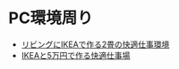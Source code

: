 PC環境周り
==========

- [リビングにIKEAで作る2畳の快適仕事環境](http://blog.masuidrive.jp/2011/08/01/workspace-in-the-living-room/)
- [IKEAと5万円で作る快適仕事場](http://blog.masuidrive.jp/2008/04/25/built-workspace-with-ikea/)
